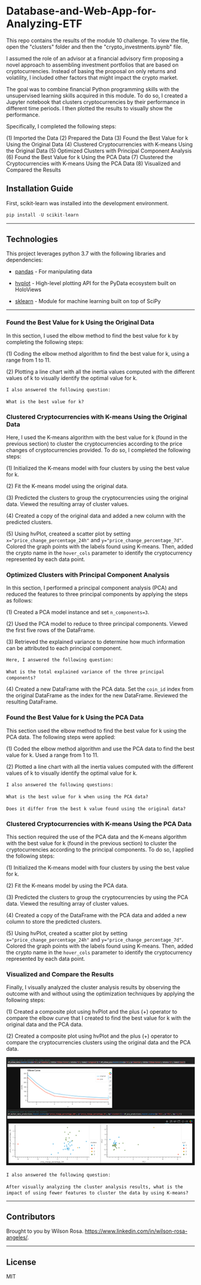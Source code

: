 # Database-and-Web-App-for-Analyzing-ETF

This repo contains the results of the module 10 challenge. To view the file, open the "clusters" folder and then the "crypto_investments.ipynb" file. 

I assumed the role of an advisor at a financial advisory firm proposing a novel approach to assembling investment portfolios that are based on cryptocurrencies. Instead of basing the proposal on only returns and volatility, I included other factors that might impact the crypto market.

The goal was to combine financial Python programming skills with the unsupervised learning skills acquired in this module. To do so, I created a Jupyter notebook that clusters cryptocurrencies by their performance in different time periods. I then plotted the results to visually show the performance.

Specifically, I completed the following steps:

(1) Imported the Data 
(2) Prepared the Data 
(3) Found the Best Value for k Using the Original Data
(4) Clustered Cryptocurrencies with K-means Using the Original Data
(5) Optimized Clusters with Principal Component Analysis
(6) Found the Best Value for k Using the PCA Data
(7) Clustered the Cryptocurrencies with K-means Using the PCA Data
(8) Visualized and Compared the Results

## Installation Guide

First, scikit-learn was installed into the development environment.

```python
pip install -U scikit-learn
```
---

## Technologies

This project leverages python 3.7 with the following libraries and dependencies:

* [pandas](https://github.com/pandas-dev/pandas) - For manipulating data

* [hvplot](https://github.com/holoviz/hvplot) - High-level plotting API for the PyData ecosystem built on HoloViews

* [sklearn](https://github.com/scikit-learn/scikit-learn) - Module for machine learning built on top of SciPy

---

### **Found the Best Value for k Using the Original Data**

In this section, I used the elbow method to find the best value for k by completing the following steps:

(1) Coding the elbow method algorithm to find the best value for k, using a range from 1 to 11.

(2) Plotting a line chart with all the inertia values computed with the different values of k to visually identify the optimal value for k.

    I also answered the following question: 
    
    What is the best value for k?

### **Clustered Cryptocurrencies with K-means Using the Original Data**

Here, I used the K-means algorithm with the best value for k (found in the previous section) to cluster the cryptocurrencies according to the price changes of cryptocurrencies provided. To do so, I completed the following steps:

(1) Initialized the K-means model with four clusters by using the best value for k.

(2) Fit the K-means model using the original data.

(3) Predicted the clusters to group the cryptocurrencies using the original data. Viewed the resulting array of cluster values.

(4) Created a copy of the original data and added a new column with the predicted clusters.

(5) Using hvPlot, createed a scatter plot by setting `x="price_change_percentage_24h"` and `y="price_change_percentage_7d"`. Colored the graph points with the labels found using K-means. Then, added the crypto name in the `hover_cols` parameter to identify the cryptocurrency represented by each data point.

### **Optimized Clusters with Principal Component Analysis**

In this section, I performed a principal component analysis (PCA) and reduced the features to three principal components by applying the steps as follows:

(1) Created a PCA model instance and set `n_components=3`.

(2) Used the PCA model to reduce to three principal components. Viewed the first five rows of the DataFrame.

(3) Retrieved the explained variance to determine how much information can be attributed to each principal component.

    Here, I answered the following question: 
    
    What is the total explained variance of the three principal components?

(4) Created a new DataFrame with the PCA data. Set the `coin_id` index from the original DataFrame as the index for the new DataFrame. Reviewed the resulting DataFrame.

### **Found the Best Value for k Using the PCA Data**

This section used the elbow method to find the best value for k using the PCA data. The following steps were applied:

(1) Coded the elbow method algorithm and use the PCA data to find the best value for k. Used a range from 1 to 11.

(2) Plotted a line chart with all the inertia values computed with the different values of k to visually identify the optimal value for k.

    I also answered the following questions: 
    
    What is the best value for k when using the PCA data? 
    
    Does it differ from the best k value found using the original data?

### **Clustered Cryptocurrencies with K-means Using the PCA Data**

This section required the use of the PCA data and the K-means algorithm with the best value for k (found in the previous section) to cluster the cryptocurrencies according to the principal components. To do so, I applied the following steps:

(1) Initialized the K-means model with four clusters by using the best value for k.

(2) Fit the K-means model by using the PCA data.

(3) Predicted the clusters to group the cryptocurrencies by using the PCA data. Viewed the resulting array of cluster values.

(4) Created a copy of the DataFrame with the PCA data and added a new column to store the predicted clusters.

(5) Using hvPlot, created a scatter plot by setting `x="price_change_percentage_24h"` and `y="price_change_percentage_7d"`. Colored the graph points with the labels found using K-means. Then, added the crypto name in the `hover_cols` parameter to identify the cryptocurrency represented by each data point.

### **Visualized and Compare the Results**

Finally, I visually analyzed the cluster analysis results by observing the outcome with and without using the optimization techniques by applying the following steps:

(1) Created a composite plot using hvPlot and the plus (+) operator to compare the elbow curve that I created to find the best value for k with the original data and the PCA data.

(2) Created a composite plot using hvPlot and the plus (+) operator to compare the cryptocurrencies clusters using the original data and the PCA data.

![charts](charts.png)

    I also answered the following question: 
    
    After visually analyzing the cluster analysis results, what is the impact of using fewer features to cluster the data by using K-means?
    
---
## Contributors

Brought to you by Wilson Rosa. https://www.linkedin.com/in/wilson-rosa-angeles/.

---
## License

MIT